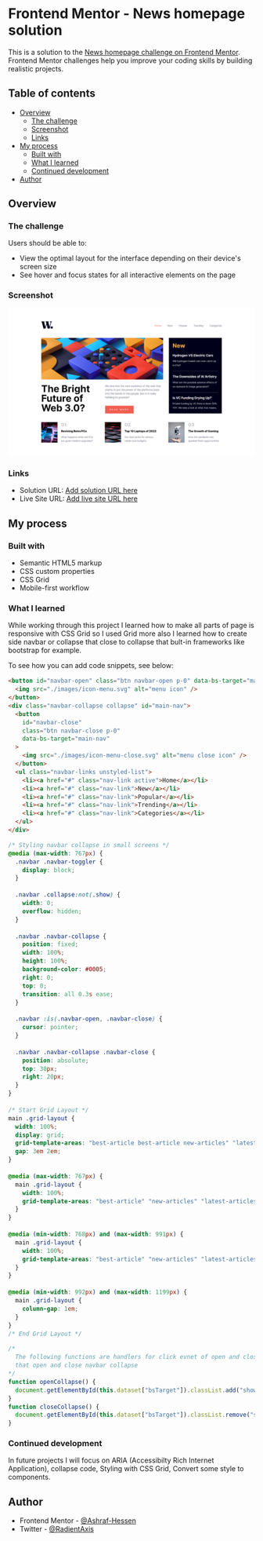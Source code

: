 # Frontend Mentor - News homepage solution

This is a solution to the [News homepage challenge on Frontend Mentor](https://www.frontendmentor.io/challenges/news-homepage-H6SWTa1MFl). Frontend Mentor challenges help you improve your coding skills by building realistic projects.

## Table of contents

- [Overview](#overview)
  - [The challenge](#the-challenge)
  - [Screenshot](#screenshot)
  - [Links](#links)
- [My process](#my-process)
  - [Built with](#built-with)
  - [What I learned](#what-i-learned)
  - [Continued development](#continued-development)
- [Author](#author)

## Overview

### The challenge

Users should be able to:

- View the optimal layout for the interface depending on their device's screen size
- See hover and focus states for all interactive elements on the page

### Screenshot

![desktop-preview](./screenshots/desktop-preview.jpg)

### Links

- Solution URL: [Add solution URL here](https://github.com/Ashraf-Hessen/news-homepage)
- Live Site URL: [Add live site URL here](https://news-homepage-radientaxis.netlify.app/)

## My process

### Built with

- Semantic HTML5 markup
- CSS custom properties
- CSS Grid
- Mobile-first workflow

### What I learned

While working through this project I learned how to make all parts of page is responsive
with CSS Grid so I used Grid more also I learned how to create side navbar or collapse that
close to collapse that bult-in frameworks like bootstrap for example.

To see how you can add code snippets, see below:

```html
<button id="navbar-open" class="btn navbar-open p-0" data-bs-target="main-nav">
  <img src="./images/icon-menu.svg" alt="menu icon" />
</button>
<div class="navbar-collapse collapse" id="main-nav">
  <button
    id="navbar-close"
    class="btn navbar-close p-0"
    data-bs-target="main-nav"
  >
    <img src="./images/icon-menu-close.svg" alt="menu close icon" />
  </button>
  <ul class="navbar-links unstyled-list">
    <li><a href="#" class="nav-link active">Home</a></li>
    <li><a href="#" class="nav-link">New</a></li>
    <li><a href="#" class="nav-link">Popular</a></li>
    <li><a href="#" class="nav-link">Trending</a></li>
    <li><a href="#" class="nav-link">Categories</a></li>
  </ul>
</div>
```

```css
/* Styling navbar collapse in small screens */
@media (max-width: 767px) {
  .navbar .navbar-toggler {
    display: block;
  }

  .navbar .collapse:not(.show) {
    width: 0;
    overflow: hidden;
  }

  .navbar .navbar-collapse {
    position: fixed;
    width: 100%;
    height: 100%;
    background-color: #0005;
    right: 0;
    top: 0;
    transition: all 0.3s ease;
  }

  .navbar :is(.navbar-open, .navbar-close) {
    cursor: pointer;
  }

  .navbar .navbar-collapse .navbar-close {
    position: absolute;
    top: 30px;
    right: 20px;
  }
}

/* Start Grid Layout */
main .grid-layout {
  width: 100%;
  display: grid;
  grid-template-areas: "best-article best-article new-articles" "latest-articles latest-articles latest-articles";
  gap: 3em 2em;
}

@media (max-width: 767px) {
  main .grid-layout {
    width: 100%;
    grid-template-areas: "best-article" "new-articles" "latest-articles";
  }
}

@media (min-width: 768px) and (max-width: 991px) {
  main .grid-layout {
    width: 100%;
    grid-template-areas: "best-article" "new-articles" "latest-articles";
  }
}

@media (min-width: 992px) and (max-width: 1199px) {
  main .grid-layout {
    column-gap: 1em;
  }
}
/* End Grid Layout */
```

```js
/*
  The following functions are handlers for click evnet of open and close buttons
  that open and close navbar collapse 
*/
function openCollapse() {
  document.getElementById(this.dataset["bsTarget"]).classList.add("show");
}
function closeCollapse() {
  document.getElementById(this.dataset["bsTarget"]).classList.remove("show");
}
```

### Continued development

In future projects I will focus on ARIA (Accessibilty Rich Internet Application), collapse code, Styling with CSS Grid,
Convert some style to components.

## Author

- Frontend Mentor - [@Ashraf-Hessen](https://www.frontendmentor.io/profile/Ashraf-Hessen)
- Twitter - [@RadientAxis](https://www.twitter.com/RadientAxis)
